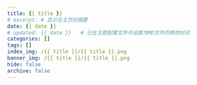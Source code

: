 ```yaml
---
title: {{ title }}
# excerpt: # 显示在主页的摘要
date: {{ date }}
# updated: {{ date }}   # 已在主题配置文件中设置为MD文件的修改时间
categories: []
tags: []
index_img: /{{ title }}/{{ title }}.png
banner_img: /{{ title }}/{{ title }}.png
hide: false
archive: false
---
```

